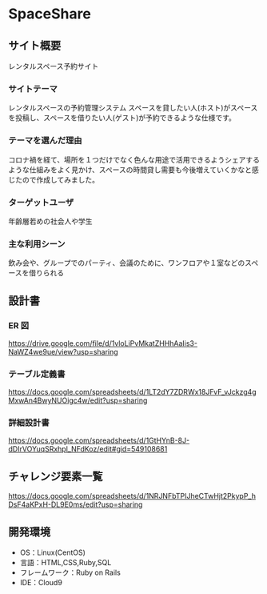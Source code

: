 # SpaceShare

## サイト概要

レンタルスペース予約サイト

### サイトテーマ

レンタルスペースの予約管理システム
スペースを貸したい人(ホスト)がスペースを投稿し、スペースを借りたい人(ゲスト)が予約できるような仕様です。

### テーマを選んだ理由

コロナ禍を経て、場所を１つだけでなく色んな用途で活用できるようシェアするような仕組みをよく見かけ、スペースの時間貸し需要も今後増えていくかなと感じたので作成してみました。

### ターゲットユーザ

年齢層若めの社会人や学生

### 主な利用シーン

飲み会や、グループでのパーティ、会議のために、ワンフロアや１室などのスペースを借りられる

## 設計書

### ER 図

https://drive.google.com/file/d/1vloLiPvMkatZHHhAaIis3-NaWZ4we9ue/view?usp=sharing

### テーブル定義書

https://docs.google.com/spreadsheets/d/1LT2dY7ZDRWx18JFvF_vJckzg4gMxwAn4BwyNUOigc4w/edit?usp=sharing

### 詳細設計書

https://docs.google.com/spreadsheets/d/1GtHYnB-8J-dDIrVOYuqSRxhpl_NFdKoz/edit#gid=549108681

## チャレンジ要素一覧

https://docs.google.com/spreadsheets/d/1NRJNFbTPIJheCTwHjt2PkypP_hDsF4aKPxH-DL9E0ms/edit?usp=sharing

## 開発環境

- OS：Linux(CentOS)
- 言語：HTML,CSS,Ruby,SQL
- フレームワーク：Ruby on Rails
- IDE：Cloud9
